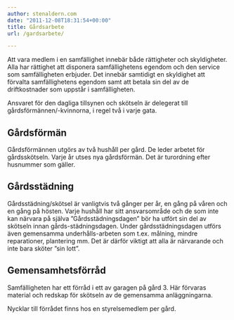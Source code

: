 ```yaml
---
author: stenaldern.com
date: "2011-12-08T18:31:54+00:00"
title: Gårdsarbete
url: /gardsarbete/

---
```

Att vara medlem i en samfällighet innebär både rättigheter och skyldigheter. Alla har rättighet att disponera samfällighetens egendom och den service som samfälligheten erbjuder. Det innebär samtidigt en skyldighet att förvalta samfällighetens egendom samt att betala sin del av de driftkostnader som uppstår i samfälligheten.

Ansvaret för den dagliga tillsynen och skötseln är delegerat till gårdsförmännen/-kvinnorna, i regel två i varje gata.

## Gårdsförmän

Gårdsförmännen utgörs av två hushåll per gård. De leder arbetet för gårdsskötseln. Varje år utses nya gårdsförmän. Det är turordning efter husnummer som gäller.

## **Gårdsstädning**

Gårdsstädning/skötsel är vanligtvis två gånger per år, en gång på våren och en gång på hösten. Varje hushåll har sitt ansvarsområde och de som inte kan närvara på själva ”Gårdsstädningsdagen” bör ha utfört sin del av skötseln innan gårds-städningsdagen. Under gårdsstädningsdagen utförs även gemensamma underhålls-arbeten som t.ex. målning, mindre reparationer, plantering mm. Det är därför viktigt att alla är närvarande och inte bara sköter ”sin lott”.

## **Gemensamhetsförråd**

Samfälligheten har ett förråd i ett av garagen på gård 3. Här förvaras material och redskap för skötseln av de gemensamma anläggningarna.

Nycklar till förrådet finns hos en styrelsemedlem per gård.
